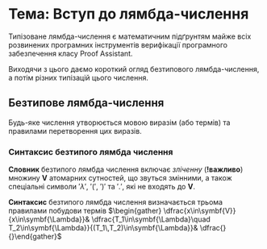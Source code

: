 <H1><b>Тема: Вступ до лямбда-числення</b></H1>

Типізоване лямбда-числення є математичним підґрунтям майже всіх розвинених програмних інструментів верифікації програмного забезпечення класу Proof Assistant.

Виходячи з цього даємо короткий огляд безтипового лямбда-числення, а потім різних типізацій цього числення.

## Безтипове лямбда-числення

Будь-яке числення утворюється мовою виразім (або термів) та правилами перетворення цих виразів.

### Синтаксис безтипого лямбда числення

**Словник** безтипого лямбда числення включає *зліченну* (**!важливо**) множину $\symbf{V}$ атомарних сутностей, що звуться змінними, а також спеціальні символи $'\lambda'$, $'('$, $')'$ та $'.'$, які не входять до $\symbf{V}$.

**Cинтаксис** безтипого лямбда числення визначається трьома правилами побудови термів
$\begin{gather}
\dfrac{x\in\symbf{V}}{x\in\symbf{\Lambda}}&
\dfrac{T_1\in\symbf{\Lambda}\quad T_2\in\symbf{\Lambda}}{(T_1\,T_2)\in\symbf{\Lambda}}&
\dfrac{}{}\end{gather}$
